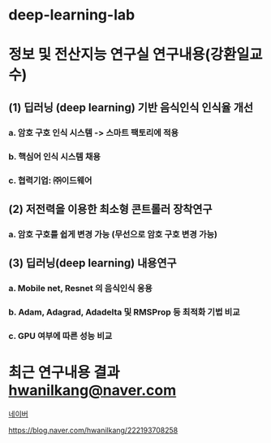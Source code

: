 # deep-learning-lab

# 정보 및 전산지능 연구실 연구내용(강환일교수)

 ## (1) 딥러닝 (deep learning) 기반 음식인식 인식율 개선

   ### a. 암호 구호 인식 시스템  -> 스마트 팩토리에 적용
   
   ### b. 핵심어 인식 시스템 채용
   
   ### c. 협력기업: ㈜이드웨어 
 
## (2) 저전력을 이용한 최소형 콘트롤러 장착연구 

   ### a. 암호 구호를 쉽게 변경 가능 (무선으로 암호 구호 변경 가능)


## (3) 딥러닝(deep learning) 내용연구 

   ### a. Mobile net, Resnet 의 음식인식 응용 
   
   ### b. Adam, Adagrad, Adadelta 및 RMSProp 등 최적화 기법 비교 
   
   ### c. GPU 여부에 따른 성능 비교 
   
   
   # 최근 연구내용 결과 <hwanilkang@naver.com>
   
   [네이버](http://blog.naver.com/hwanilkang)
   
https://blog.naver.com/hwanilkang/222193708258

